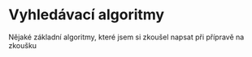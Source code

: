 # Vyhledávací algoritmy
Nějaké základní algoritmy, které jsem si zkoušel napsat při přípravě na zkoušku